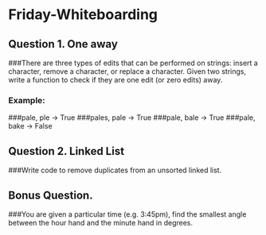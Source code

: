 # Friday-Whiteboarding


## Question 1. One away 

###There are three types of edits that can be performed on strings: insert a character, remove a character, or replace a character. Given two strings, write a function to check if they are one edit (or zero edits) away. 

### Example:
###pale, ple -> True 
###pales, pale -> True 
###pale, bale -> True 
###pale, bake -> False 


## Question 2. Linked List

###Write code to remove duplicates from an unsorted linked list.


## Bonus Question.

###You are given a particular time (e.g. 3:45pm), find the smallest angle between the hour hand and the minute hand in degrees. 

